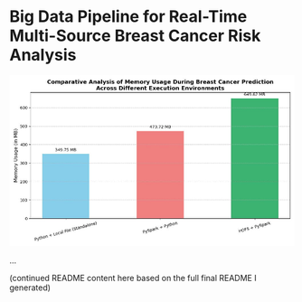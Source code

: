 # Big Data Pipeline for Real-Time Multi-Source Breast Cancer Risk Analysis

![Memory Usage Comparison](images/memory_graph.jpeg)

...

(continued README content here based on the full final README I generated)
